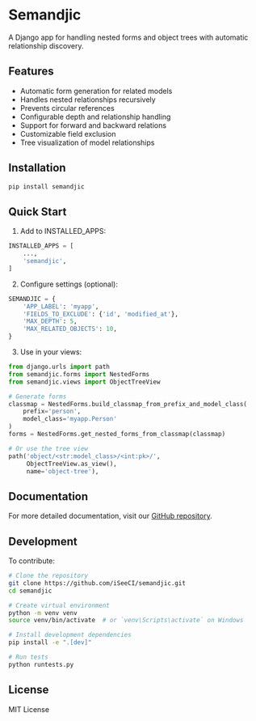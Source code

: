 # Semandjic

A Django app for handling nested forms and object trees with automatic relationship discovery.

## Features

- Automatic form generation for related models
- Handles nested relationships recursively
- Prevents circular references
- Configurable depth and relationship handling
- Support for forward and backward relations
- Customizable field exclusion
- Tree visualization of model relationships

## Installation

```bash
pip install semandjic
```

## Quick Start

1. Add to INSTALLED_APPS:

```python
INSTALLED_APPS = [
    ...,
    'semandjic',
]
```

2. Configure settings (optional):

```python
SEMANDJIC = {
    'APP_LABEL': 'myapp',
    'FIELDS_TO_EXCLUDE': {'id', 'modified_at'},
    'MAX_DEPTH': 5,
    'MAX_RELATED_OBJECTS': 10,
}
```

3. Use in your views:

```python
from django.urls import path
from semandjic.forms import NestedForms
from semandjic.views import ObjectTreeView

# Generate forms
classmap = NestedForms.build_classmap_from_prefix_and_model_class(
    prefix='person',
    model_class='myapp.Person'
)
forms = NestedForms.get_nested_forms_from_classmap(classmap)

# Or use the tree view
path('object/<str:model_class>/<int:pk>/', 
     ObjectTreeView.as_view(), 
     name='object-tree'),
```

## Documentation

For more detailed documentation, visit our [GitHub repository](https://github.com/iSeeCI/semandjic).

## Development

To contribute:

```bash
# Clone the repository
git clone https://github.com/iSeeCI/semandjic.git
cd semandjic

# Create virtual environment
python -m venv venv
source venv/bin/activate  # or `venv\Scripts\activate` on Windows

# Install development dependencies
pip install -e ".[dev]"

# Run tests
python runtests.py
```

## License

MIT License